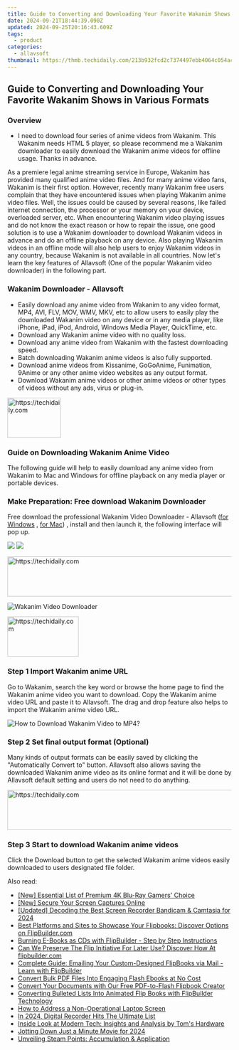 ```yaml
---
title: Guide to Converting and Downloading Your Favorite Wakanim Shows in Various Formats
date: 2024-09-21T18:44:39.090Z
updated: 2024-09-25T20:16:43.609Z
tags:
  - product
categories:
  - allavsoft
thumbnail: https://thmb.techidaily.com/213b932fcd2c7374497ebb4064c054acfe0cd4d0bb51ae2c7e5af1c110e1b3ef.jpg
---
```


## Guide to Converting and Downloading Your Favorite Wakanim Shows in Various Formats

### Overview

* I need to download four series of anime videos from Wakanim. This Wakanim needs HTML 5 player, so please recommend me a Wakanim downloader to easily download the Wakanim anime videos for offline usage. Thanks in advance.

As a premiere legal anime streaming service in Europe, Wakanim has provided many qualified anime video files. And for many anime video fans, Wakanim is their first option. However, recently many Wakanim free users complain that they have encountered issues when playing Wakanim anime video files. Well, the issues could be caused by several reasons, like failed internet connection, the processor or your memory on your device, overloaded server, etc. When encountering Wakanim video playing issues and do not know the exact reason or how to repair the issue, one good solution is to use a Wakanim downloader to download Wakanim videos in advance and do an offline playback on any device. Also playing Wakanim videos in an offline mode will also help users to enjoy Wakanim videos in any country, because Wakanim is not available in all countries. Now let's learn the key features of Allavsoft (One of the popular Wakanim video downloader) in the following part.

### Wakanim Downloader - Allavsoft

* Easily download any anime video from Wakanim to any video format, MP4, AVI, FLV, MOV, WMV, MKV, etc to allow users to easily play the downloaded Wakanim video on any device or in any media player, like iPhone, iPad, iPod, Android, Windows Media Player, QuickTime, etc.
* Download any Wakanim anime video with no quality loss.
* Download any anime video from Wakanim with the fastest downloading speed.
* Batch downloading Wakanim anime videos is also fully supported.
* Download anime videos from Kissanime, GoGoAnime, Funimation, 9Anime or any other anime video websites as any output format.
* Download Wakanim anime videos or other anime videos or other types of videos without any ads, virus or plug-in.

<!-- affiliate ads begin -->
<a href="https://aligracehair.sjv.io/c/5597632/2135364/19272" target="_top" id="2135364">
  <img src="//a.impactradius-go.com/display-ad/19272-2135364" border="0" alt="https://techidaily.com" width="120" height="90"/>
</a>
<img height="0" width="0" src="https://aligracehair.sjv.io/i/5597632/2135364/19272" style="position:absolute;visibility:hidden;" border="0" />
<!-- affiliate ads end -->

### Guide on Downloading Wakanim Anime Video

The following guide will help to easily download any anime video from Wakanim to Mac and Windows for offline playback on any media player or portable devices.

### Make Preparation: Free download Wakanim Downloader

Free download the professional Wakanim Video Downloader - Allavsoft ([for Windows](https://tools.techidaily.com/allavsoft/products/) , [for Mac](https://tools.techidaily.com/allavsoft/products/)) , install and then launch it, the following interface will pop up.

[![](https://www.allavsoft.com/how-to/../images/how-to/free-download-win.jpg)](https://tools.techidaily.com/allavsoft/products/) [![](https://www.allavsoft.com/how-to/../images/how-to/free-download-mac.jpg)](https://tools.techidaily.com/allavsoft/products/)

<!-- affiliate ads begin -->
<a href="https://aligracehair.sjv.io/c/5597632/2087239/19272" target="_top" id="2087239">
  <img src="//a.impactradius-go.com/display-ad/19272-2087239" border="0" alt="https://techidaily.com" width="728" height="90"/>
</a>
<img height="0" width="0" src="https://aligracehair.sjv.io/i/5597632/2087239/19272" style="position:absolute;visibility:hidden;" border="0" />
<!-- affiliate ads end -->

![Wakanim Video Downloader](https://www.allavsoft.com/how-to/../images/allavsoft/screen-shot-600.jpg)

<!-- affiliate ads begin -->
<a href="https://malaysia-healthcare-travel-council.pxf.io/c/5597632/1576477/17382" target="_top" id="1576477">
  <img src="//a.impactradius-go.com/display-ad/17382-1576477" border="0" alt="https://techidaily.com" width="160" height="90"/>
</a>
<img height="0" width="0" src="https://malaysia-healthcare-travel-council.pxf.io/i/5597632/1576477/17382" style="position:absolute;visibility:hidden;" border="0" />
<!-- affiliate ads end -->

### Step 1 Import Wakanim anime URL

Go to Wakanim, search the key word or browse the home page to find the Wakanim anime video you want to download. Copy the Wakanim anime video URL and paste it to Allavsoft. The drag and drop feature also helps to import the Wakanim anime video URL.

![How to Download Wakanim Video to MP4?](https://www.allavsoft.com/how-to/../images/how-to/download-rtmp-video/download-rtmp-video.jpg)

### Step 2 Set final output format (Optional)

Many kinds of output formats can be easily saved by clicking the "Automatically Convert to" button. Allavsoft also allows saving the downloaded Wakanim anime video as its online format and it will be done by Allavsoft default setting and users do not need to do anything.

<!-- affiliate ads begin -->
<a href="https://appsumo.8odi.net/c/5597632/2037351/7443" target="_top" id="2037351">
  <img src="//a.impactradius-go.com/display-ad/7443-2037351" border="0" alt="https://techidaily.com" width="728" height="90"/>
</a>
<img height="0" width="0" src="https://appsumo.8odi.net/i/5597632/2037351/7443" style="position:absolute;visibility:hidden;" border="0" />
<!-- affiliate ads end -->

### Step 3 Start to download Wakanim anime videos

Click the Download button to get the selected Wakanim anime videos easily downloaded to users designated file folder.

<ins class="adsbygoogle"
     style="display:block"
     data-ad-format="autorelaxed"
     data-ad-client="ca-pub-7571918770474297"
     data-ad-slot="1223367746"></ins>

<ins class="adsbygoogle"
     style="display:block"
     data-ad-client="ca-pub-7571918770474297"
     data-ad-slot="8358498916"
     data-ad-format="auto"
     data-full-width-responsive="true"></ins>

<span class="atpl-alsoreadstyle">Also read:</span>
<div><ul>
<li><a href="https://article-helps.techidaily.com/new-essential-list-of-premium-4k-blu-ray-gamers-choice/"><u>[New] Essential List of Premium 4K Blu-Ray Gamers' Choice</u></a></li>
<li><a href="https://screen-sharing-recording.techidaily.com/new-secure-your-screen-captures-online/"><u>[New] Secure Your Screen Captures Online</u></a></li>
<li><a href="https://screen-capture.techidaily.com/updated-decoding-the-best-screen-recorder-bandicam-and-camtasia-for-2024/"><u>[Updated] Decoding the Best Screen Recorder Bandicam & Camtasia for 2024</u></a></li>
<li><a href="https://fox-where.techidaily.com/best-platforms-and-sites-to-showcase-your-flipbooks-discover-options-on-flipbuildercom/"><u>Best Platforms and Sites to Showcase Your Flipbooks: Discover Options on FlipBuilder.com</u></a></li>
<li><a href="https://fox-where.techidaily.com/burning-e-books-as-cds-with-flipbuilder-step-by-step-instructions/"><u>Burning E-Books as CDs with FlipBuilder - Step by Step Instructions</u></a></li>
<li><a href="https://fox-where.techidaily.com/can-we-preserve-the-flip-initiative-for-later-use-discover-how-at-flipbuildercom/"><u>Can We Preserve The Flip Initiative For Later Use? Discover How At flipbuilder.com</u></a></li>
<li><a href="https://fox-where.techidaily.com/complete-guide-emailing-your-custom-designed-flipbooks-via-mail-learn-with-flipbuilder/"><u>Complete Guide: Emailing Your Custom-Designed FlipBooks via Mail - Learn with FlipBuilder</u></a></li>
<li><a href="https://fox-where.techidaily.com/convert-bulk-pdf-files-into-engaging-flash-ebooks-at-no-cost/"><u>Convert Bulk PDF Files Into Engaging Flash Ebooks at No Cost</u></a></li>
<li><a href="https://fox-where.techidaily.com/convert-your-documents-with-our-free-pdf-to-flash-flipbook-creator/"><u>Convert Your Documents with Our Free PDF-to-Flash Flipbook Creator</u></a></li>
<li><a href="https://fox-where.techidaily.com/converting-bulleted-lists-into-animated-flip-books-with-flipbuilder-technology/"><u>Converting Bulleted Lists Into Animated Flip Books with FlipBuilder Technology</u></a></li>
<li><a href="https://graphic-issues.techidaily.com/how-to-address-a-non-operational-laptop-screen/"><u>How to Address a Non-Operational Laptop Screen</u></a></li>
<li><a href="https://screen-video-capture.techidaily.com/in-2024-digital-recorder-hits-the-ultimate-list/"><u>In 2024, Digital Recorder Hits The Ultimate List</u></a></li>
<li><a href="https://hardware-updates.techidaily.com/inside-look-at-modern-tech-insights-and-analysis-by-toms-hardware/"><u>Inside Look at Modern Tech: Insights and Analysis by Tom's Hardware</u></a></li>
<li><a href="https://extra-support.techidaily.com/jotting-down-just-a-minute-movie-for-2024/"><u>Jotting Down Just a Minute Movie for 2024</u></a></li>
<li><a href="https://games-able.techidaily.com/unveiling-steam-points-accumulation-and-application/"><u>Unveiling Steam Points: Accumulation & Application</u></a></li>
</ul></div>

